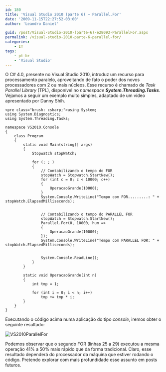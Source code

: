 ```yaml
---
id: 180
title: 'Visual Studio 2010 (parte 6) – Parallel.For'
date: '2009-11-15T22:27:52-03:00'
author: 'Leandro Daniel'

guid: /post/Visual-Studio-2010-(parte-6)-e28093-ParallelFor.aspx
permalink: /visual-studio-2010-parte-6-parallel-for/
categories:
    - IT
tags:
    - pt-br
    - 'Visual Studio'
---
```


O C# 4.0, presente no Visual Studio 2010, introduz um recurso para processamento paralelo, aproveitando de fato o poder dos novos processadores com 2 ou mais núcleos. Esse recurso é chamado de *Task Parallel Library* (TPL), disponível no *namespace* ***System.Threading.Tasks***. Vejamos a seguir um exemplo muito simples, adaptado de um vídeo apresentado por Danny Shih.

```
<pre class="brush: csharp;">using System;
using System.Diagnostics;
using System.Threading.Tasks;

namespace VS2010.Console
{
    class Program
    {
        static void Main(string[] args)
        {
            Stopwatch stopWatch;

            for (; ; )
            {
                // Contabilizando o tempo do FOR
                stopWatch = Stopwatch.StartNew();
                for (int c = 0; c < 10000; c++)
                {
                    OperacaoGrande(10000);
                }
                System.Console.WriteLine("Tempo com FOR.........: " + stopWatch.ElapsedMilliseconds);


                // Contabilizando o tempo do PARALLEL FOR
                stopWatch = Stopwatch.StartNew();
                Parallel.For(0, 10000, hum => 
                {
                    OperacaoGrande(10000);
                });
                System.Console.WriteLine("Tempo com PARALLEL FOR: " + stopWatch.ElapsedMilliseconds);

                                
                System.Console.ReadLine();
            }
        }

        static void OperacaoGrande(int n)
        {
            int tmp = 1;

            for (int i = 0; i < n; i++)
                tmp += tmp * i;
        }
    }
}
```

Executando o código acima numa aplicação do tipo *console*, iremos obter o seguinte resultado:

![VS2010ParallelFor](http://leandrodaniel.com/pics/WindowsLiveWriter/VisualStudio2010parte6Parallel.For/04E8F4BF/VS2010ParallelFor.gif "VS2010ParallelFor")

Podemos observar que o segundo FOR (linhas 25 a 29) executou a mesma operação 41% a 50% mais rápido que da forma tradicional. Claro, esse resultado dependerá do processador da máquina que estiver rodando o código. Pretendo explorar com mais profundidade esse assunto em posts futuros.
